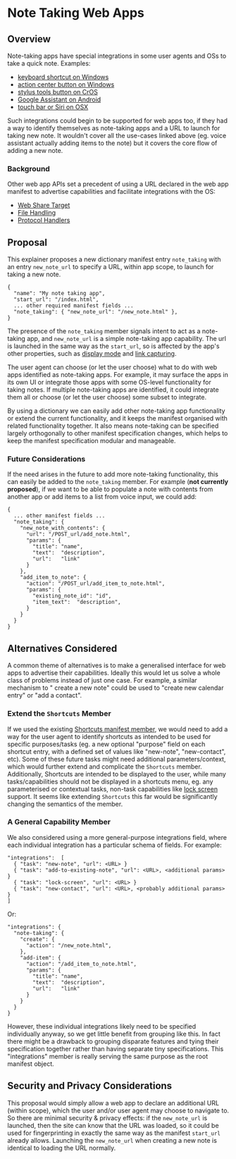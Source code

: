 # Note Taking Web Apps

## Overview

Note-taking apps have special integrations in some user agents and OSs to take a
quick note. Examples:

- [keyboard shortcut on Windows](https://support.microsoft.com/en-us/office/create-quick-notes-0f126c7d-1e62-483a-b027-9c31c78dad99)
- [action center button on Windows](https://www.windowscentral.com/how-change-note-button-action-open-other-note-taking-apps-windows-10)
- [stylus tools button on CrOS](https://support.google.com/chromebook/answer/7073299)
- [Google Assistant on Android](https://support.google.com/assistant/answer/9053424)
- [touch bar or Siri on OSX](https://support.apple.com/en-au/guide/notes/not9474646a9/mac)

Such integrations could begin to be supported for web apps too, if they had a
way to identify themselves as note-taking apps and a URL to launch for taking
new note. It wouldn't cover all the use-cases linked above (eg. voice assistant
actually adding items to the note) but it covers the core flow of adding a new
note.

### Background

Other web app APIs set a precedent of using a URL declared in the web app
manifest to advertise capabilities and facilitate integrations with the OS:

* [Web Share Target](https://w3c.github.io/web-share-target/)
* [File Handling](https://github.com/WICG/file-handling/blob/main/explainer.md)
* [Protocol Handlers](https://web.dev/url-protocol-handler/)

## Proposal

This explainer proposes a new dictionary manifest entry `note_taking` with an
entry `new_note_url` to specify a URL, within app scope, to launch for taking a
new note.

```
{
  "name": "My note taking app",
  "start_url": "/index.html",
  ... other required manifest fields ...
  "note_taking": { "new_note_url": "/new_note.html" },
}
```

The presence of the `note_taking` member signals intent to act as a note-taking
app, and `new_note_url` is a simple note-taking app capability. The url is
launched in the same way as the `start_url`, so is affected by the app's other
properties, such as
[display mode](https://www.w3.org/TR/appmanifest/#display-member) and
[link capturing](
https://github.com/WICG/sw-launch/blob/main/declarative_link_capturing.md).

The user agent can choose (or let the user choose) what to do with web apps
identified as note-taking apps. For example, it may surface the apps in its own
UI or integrate those apps with some OS-level functionality for taking notes. If
multiple note-taking apps are identified, it could integrate them all or choose
(or let the user choose) some subset to integrate.

By using a dictionary we can easily add other note-taking app functionality or
extend the current functionality, and it keeps the manifest organised with
related functionality together. It also means note-taking can be specified
largely orthogonally to other manifest specification changes, which helps to
keep the manifest specification modular and manageable.

### Future Considerations

If the need arises in the future to add more note-taking functionality, this can
easily be added to the `note_taking` member. For example (**not
currently proposed**), if we want to be able to populate a note with contents
from another app or add items to a list from voice input, we could add:

```
{
  ... other manifest fields ...
  "note_taking": {
    "new_note_with_contents": {
      "url": "/POST_url/add_note.html",
      "params": {
        "title": "name",
        "text":  "description",
        "url":   "link"
      }
    },
    "add_item_to_note": {
      "action": "/POST_url/add_item_to_note.html",
      "params": {
        "existing_note_id": "id",
        "item_text":  "description",
      }
    }
  }
}
```

## Alternatives Considered

A common theme of alternatives is to make a generalised interface for web apps
to advertise their capabilities. Ideally this would let us solve a whole class
of problems instead of just one case. For example, a similar mechanism to "
create a new note" could be used to "create new calendar entry" or "add a
contact".

### Extend the `Shortcuts` Member

If we used the existing [Shortcuts manifest member](
https://www.w3.org/TR/appmanifest/#shortcuts-member), we would need to add a way
for the user agent to identify shortcuts as intended to be used for specific
purposes/tasks (eg. a new optional "purpose" field on each shortcut entry, with
a defined set of values like "new-note", "new-contact", etc). Some of these
future tasks might need additional parameters/context, which would further
extend and complicate the `Shortcuts` member. Additionally, Shortcuts are
intended to be displayed to the user, while many tasks/capabilities should not
be displayed in a shortcuts menu, eg. any parameterised or contextual tasks,
non-task capabilities like [lock screen](https://github.com/WICG/lock-screen)
support. It seems like extending `Shortcuts` this far would be significantly
changing the semantics of the member.

### A General Capability Member

We also considered using a more general-purpose integrations field, where each
individual integration has a particular schema of fields. For example:

```
"integrations":  [
  { "task": "new-note", "url": <URL> }
  { "task": "add-to-existing-note", "url": <URL>, <additional params> }
  { "task": "lock-screen", "url": <URL> }
  { "task": "new-contact", "url": <URL>, <probably additional params> }
]
```

Or:

```
"integrations": {
  "note-taking": {
    "create": {
      "action": "/new_note.html",
    },
    "add-item": {
      "action": "/add_item_to_note.html",
      "params": {
        "title": "name",
        "text":  "description",
        "url":   "link"
      }
    }
  }
}
```

However, these individual integrations likely need to be specified individually
anyway, so we get little benefit from grouping like this. In fact there might be
a drawback to grouping disparate features and tying their specification together
rather than having separate tiny specifications. This "integrations" member is
really serving the same purpose as the root manifest object.

## Security and Privacy Considerations

This proposal would simply allow a web app to declare an additional URL (within
scope), which the user and/or user agent may choose to navigate to. So there are
minimal security & privacy effects: if the `new_note_url` is launched, then the
site can know that the URL was loaded, so it could be used for fingerprinting in
exactly the same way as the manifest `start_url` already allows. Launching
the `new_note_url` when creating a new note is identical to loading the URL
normally.

